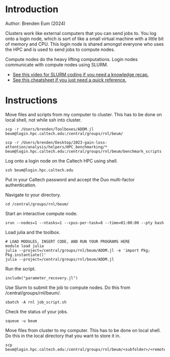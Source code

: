# Introduction

Author: Brenden Eum (2024)

Clusters work like external computers that you can send jobs to. You log onto a login node, which is sort of like a small virtual machine with a little bit of memory and CPU. This login node is shared amongst everyone who uses the HPC and is used to send jobs to compute nodes. 

Compute nodes do the heavy lifting computations. Login nodes communicate with compute nodes using SLURM. 
- [See this video for SLURM coding if you need a knowledge recap.](https://www.youtube.com/watch?v=U42qlYkzP9k) 
- [See this cheatsheet if you just need a quick reference.](https://slurm.schedmd.com/pdfs/summary.pdf)

# Instructions

Move files and scripts from my computer to cluster. This has to be done on local shell, not while ssh into cluster.

```
scp -r /Users/brenden/Toolboxes/ADDM.jl beum@login.hpc.caltech.edu:/central/groups/rnl/beum/

scp -r /Users/brenden/Desktop/2023-gain-loss-attention/analysis/helpers/HPC_benchmarking/* beum@login.hpc.caltech.edu:/central/groups/rnl/beum/benchmark_scripts
```

Log onto a login node on the Caltech HPC using shell.

```
ssh beum@login.hpc.caltech.edu
```

Put in your Caltech password and accept the Duo multi-factor authentication.

Navigate to your directory.

```
cd /central/groups/rnl/beum/
```

Start an interactive compute node.

```
srun --nodes=1 --ntasks=1 --cpus-per-task=8 --time=01:00:00 --pty bash
```

Load julia and the toolbox.

```
# LOAD MODULES, INSERT CODE, AND RUN YOUR PROGRAMS HERE
module load julia
julia --project=/central/groups/rnl/beum/ADDM.jl -e 'import Pkg; Pkg.instantiate()'
julia --project=/central/groups/rnl/beum/ADDM.jl
```

Run the script.

```
include("parameter_recovery.jl")
```


Use Slurm to submit the job to compute nodes. Do this from /central/groups/rnl/beum/.

```
sbatch -A rnl job_script.sh
```

Check the status of your jobs.

```
squeue -u beum
```

Move files from cluster to my computer. This has to be done on local shell. Do this in the local directory that you want to store it in.

```
scp beum@login.hpc.caltech.edu:/central/groups/rnl/beum/<subfolder>/<remote_filename>
```